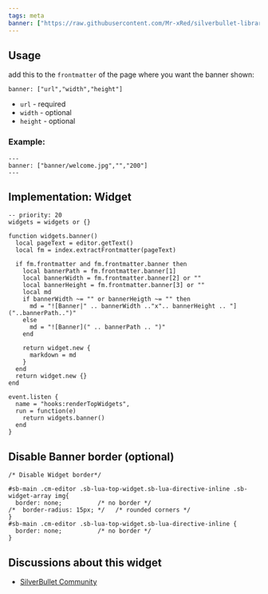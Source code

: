 ```yaml
---
tags: meta
banner: ["https://raw.githubusercontent.com/Mr-xRed/silverbullet-libraries/refs/heads/main/banner/welcome.jpg"]
---
```

## Usage
add this to the `frontmatter` of the page where you want the banner shown:
  
`banner: ["url","width","height"]`

- `url` - required
- `width` - optional
- `height` - optional

### Example:
```frontmatter
---
banner: ["banner/welcome.jpg","","200"]
---
```

## Implementation: Widget
```space-lua
-- priority: 20
widgets = widgets or {}

function widgets.banner()
  local pageText = editor.getText()
  local fm = index.extractFrontmatter(pageText)

  if fm.frontmatter and fm.frontmatter.banner then
    local bannerPath = fm.frontmatter.banner[1]
    local bannerWidth = fm.frontmatter.banner[2] or ""
    local bannerHeight = fm.frontmatter.banner[3] or ""
    local md
    if bannerWidth ~= "" or bannerHeigth ~= "" then
      md = "![Banner|" .. bannerWidth .."x".. bannerHeight .. "]("..bannerPath..")"
    else
      md = "![Banner](" .. bannerPath .. ")"
    end

    return widget.new {
      markdown = md
    }
  end
  return widget.new {}
end

event.listen {
  name = "hooks:renderTopWidgets",
  run = function(e)
    return widgets.banner()
  end
}
```


## Disable Banner border (optional)
```space-style
/* Disable Widget border*/

#sb-main .cm-editor .sb-lua-top-widget.sb-lua-directive-inline .sb-widget-array img{
  border: none;          /* no border */
/*  border-radius: 15px; */   /* rounded corners */
}
#sb-main .cm-editor .sb-lua-top-widget.sb-lua-directive-inline {
  border: none;          /* no border */
}
```

## Discussions about this widget
* [SilverBullet Community](https://community.silverbullet.md/t/space-lua-top-image-banner-widget-to-make-your-pages-unique/3306?u=mr.red)

